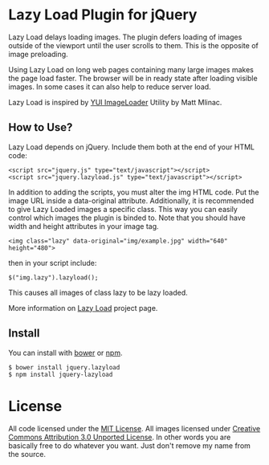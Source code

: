 # Lazy Load Plugin for jQuery

Lazy Load delays loading images. The plugin defers loading of images outside of the viewport until the user scrolls to them. This is the opposite of image preloading.

Using Lazy Load on long web pages containing many large images makes the page load faster. The browser will be in ready state after loading visible images. In some cases it can also help to reduce server load.

Lazy Load is inspired by [YUI ImageLoader](http://developer.yahoo.com/yui/imageloader/) Utility by Matt Mlinac.

## How to Use?

Lazy Load depends on jQuery. Include them both at the end of your HTML code:

```
<script src="jquery.js" type="text/javascript"></script>
<script src="jquery.lazyload.js" type="text/javascript"></script>
```

In addition to adding the scripts, you must alter the img HTML code. Put the image URL inside a data-original attribute. Additionally, it is recommended to give Lazy Loaded images a specific class. This way you can easily control which images the plugin is binded to. Note that you should have width and height attributes in your image tag.

```
<img class="lazy" data-original="img/example.jpg" width="640" height="480">
```

then in your script include:

```
$("img.lazy").lazyload();
```

This causes all images of class lazy to be lazy loaded.

More information on [Lazy Load](http://www.appelsiini.net/projects/lazyload) project page.

## Install

You can install with [bower](http://bower.io/) or [npm](https://www.npmjs.com/).


```
$ bower install jquery.lazyload
$ npm install jquery-lazyload
```


# License

All code licensed under the [MIT License](http://www.opensource.org/licenses/mit-license.php). All images licensed under [Creative Commons Attribution 3.0 Unported License](http://creativecommons.org/licenses/by/3.0/deed.en_US). In other words you are basically free to do whatever you want. Just don't remove my name from the source.

